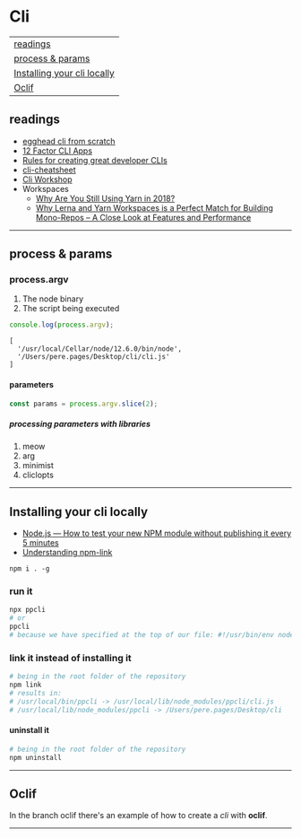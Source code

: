 # Cli

|                                                              |
| ------------------------------------------------------------ |
| [readings](##readings)                                       |
| [process & params](##process & params)                       |
| [Installing your cli locally](##Installing your cli locally) |
| [Oclif](##Oclif)                                             |

## readings

- [egghead cli from scratch](https://egghead.io/lessons/node-js-develop-and-publish-a-node-js-cli-from-scratch)
- [12 Factor CLI Apps](https://medium.com/@jdxcode/12-factor-cli-apps-dd3c227a0e46)
- [Rules for creating great developer CLIs
  ](https://devrel.net/developer-experience/rules-for-creating-great-developer-clis)
- [cli-cheatsheet](https://github.com/sw-yx/cli-cheatsheet)
- [Cli Workshop](https://github.com/sw-yx/egghead-cli-workshop)
- Workspaces
  - [Why Are You Still Using Yarn in 2018?](https://iamturns.com/yarn-vs-npm-2018/)
  - [Why Lerna and Yarn Workspaces is a Perfect Match for Building Mono-Repos – A Close Look at Features and Performance](https://doppelmutzi.github.io/monorepo-lerna-yarn-workspaces/)

---

## process & params

### process.argv

1. The node binary
2. The script being executed

```js
console.log(process.argv);
```

```
[
  '/usr/local/Cellar/node/12.6.0/bin/node',
  '/Users/pere.pages/Desktop/cli/cli.js'
]
```

#### parameters

```js
const params = process.argv.slice(2);
```

##### processing parameters with libraries

1. meow
2. arg
3. minimist
4. cliclopts

---

## Installing your cli locally

- [Node.js — How to test your new NPM module without publishing it every 5 minutes](https://medium.com/@the1mills/how-to-test-your-npm-module-without-publishing-it-every-5-minutes-1c4cb4b369be)
- [Understanding npm-link](https://medium.com/dailyjs/how-to-use-npm-link-7375b6219557)

```
npm i . -g
```

### run it

```bash
npx ppcli
# or
ppcli
# because we have specified at the top of our file: #!/usr/bin/env node
```

### link it instead of installing it

```bash
# being in the root folder of the repository
npm link
# results in:
# /usr/local/bin/ppcli -> /usr/local/lib/node_modules/ppcli/cli.js
# /usr/local/lib/node_modules/ppcli -> /Users/pere.pages/Desktop/cli
```

#### uninstall it

```bash
# being in the root folder of the repository
npm uninstall
```

---

## Oclif

In the branch oclif there's an example of how to create a _cli_ with **oclif**.

---